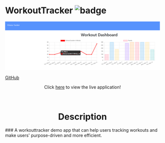 # WorkoutTracker ![badge](https://img.shields.io/badge/license-MIT-brightpink)

![WorkoutTracker](./public/image/pic1.png)

[GitHub](https://github.com/alecfirstcode2021/yhlu_WorkoutTracker)

<p align='center'> Click <a href="https://keepinghealthy.herokuapp.com/">here</a> to view the live application!</p>
<br>

<h1 align='center'>Description</h1>
 ### A workouttracker demo app that can help users tracking workouts and  make users' purpose-driven and more efficient.

 <div align='center'>
<img src='/>
</div>

## Table of Contents
- [Description](#description)
- [Installation](#installation)
- [Usage](#usage)
- [License](#license)
- [Contributing](#contributing)
- [Tests](#tests)
- [Questions](#questions)

## Installation
 express mongoose morgan

## Usage
 Follow walkthrough video

## License
![badge](https://img.shields.io/badge/license-MIT-brightpink)
<br />
This application is covered by the MIT license. 

## Contributing
 

## Tests
✏ 

## Questions
<br />
<br />
If you have any question, please contact me on [GitHub] [](https://github.com/)<br />
<br />
or you can Email me: <br /><br />



